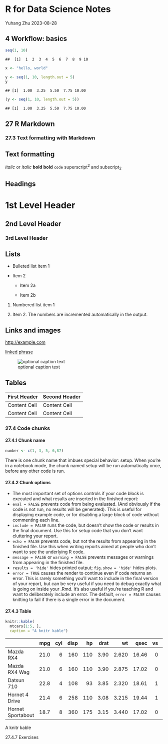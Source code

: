 R for Data Science Notes
================
Yuhang Zhu
2023-08-28

## 4 Workflow: basics

``` r
seq(1, 10)
```

    ##  [1]  1  2  3  4  5  6  7  8  9 10

``` r
x <- "hello, world"

y <- seq(1, 10, length.out = 5)
y
```

    ## [1]  1.00  3.25  5.50  7.75 10.00

``` r
(y <- seq(1, 10, length.out = 5))
```

    ## [1]  1.00  3.25  5.50  7.75 10.00

## 27 R Markdown

### 27.3 Text formatting with Markdown

## Text formatting

*italic* or *italic* **bold** **bold** `code` superscript<sup>2</sup>
and subscript<sub>2</sub>

## Headings

# 1st Level Header

## 2nd Level Header

### 3rd Level Header

## Lists

- Bulleted list item 1

- Item 2

  - Item 2a

  - Item 2b

1.  Numbered list item 1

2.  Item 2. The numbers are incremented automatically in the output.

## Links and images

<http://example.com>

[linked phrase](http://example.com)

<figure>
<img src="path/to/img.png" alt="optional caption text" />
<figcaption aria-hidden="true">optional caption text</figcaption>
</figure>

## Tables

| First Header | Second Header |
|--------------|---------------|
| Content Cell | Content Cell  |
| Content Cell | Content Cell  |

### 27.4 Code chunks

#### 27.4.1 Chunk name

``` r
number <- c(1, 3, 5, 6,87)
```

There is one chunk name that imbues special behavior: setup. When you’re
in a notebook mode, the chunk named setup will be run automatically
once, before any other code is run.

#### 27.4.2 Chunk options

- The most important set of options controls if your code block is
  executed and what results are inserted in the finished report:
- `eval = FALSE` prevents code from being evaluated. (And obviously if
  the code is not run, no results will be generated). This is useful for
  displaying example code, or for disabling a large block of code
  without commenting each line.
- `include = FALSE` runs the code, but doesn’t show the code or results
  in the final document. Use this for setup code that you don’t want
  cluttering your report.
- `echo = FALSE` prevents code, but not the results from appearing in
  the finished file. Use this when writing reports aimed at people who
  don’t want to see the underlying R code.
- `message = FALSE` or `warning = FALSE` prevents messages or warnings
  from appearing in the finished file.
- `results = 'hide'` hides printed output; `fig.show = 'hide'` hides
  plots.
- `error = TRUE` causes the render to continue even if code returns an
  error. This is rarely something you’ll want to include in the final
  version of your report, but can be very useful if you need to debug
  exactly what is going on inside your .Rmd. It’s also useful if you’re
  teaching R and want to deliberately include an error. The default,
  `error = FALSE` causes knitting to fail if there is a single error in
  the document.

#### 27.4.3 Table

``` r
knitr::kable(
  mtcars[1:5, ], 
  caption = "A knitr kable")
```

|                   |  mpg | cyl | disp |  hp | drat |    wt |  qsec |  vs |  am | gear | carb |
|:------------------|-----:|----:|-----:|----:|-----:|------:|------:|----:|----:|-----:|-----:|
| Mazda RX4         | 21.0 |   6 |  160 | 110 | 3.90 | 2.620 | 16.46 |   0 |   1 |    4 |    4 |
| Mazda RX4 Wag     | 21.0 |   6 |  160 | 110 | 3.90 | 2.875 | 17.02 |   0 |   1 |    4 |    4 |
| Datsun 710        | 22.8 |   4 |  108 |  93 | 3.85 | 2.320 | 18.61 |   1 |   1 |    4 |    1 |
| Hornet 4 Drive    | 21.4 |   6 |  258 | 110 | 3.08 | 3.215 | 19.44 |   1 |   0 |    3 |    1 |
| Hornet Sportabout | 18.7 |   8 |  360 | 175 | 3.15 | 3.440 | 17.02 |   0 |   0 |    3 |    2 |

A knitr kable

27.4.7 Exercises
